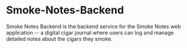# Smoke-Notes-Backend
Smoke Notes Backend is the backend service for the Smoke Notes web application -- a digital cigar journal where users can log and manage detailed notes about the cigars they smoke.
